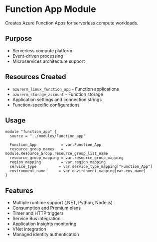 # Function App Module

Creates Azure Function Apps for serverless compute workloads.

## Purpose
- Serverless compute platform
- Event-driven processing
- Microservices architecture support

## Resources Created
- `azurerm_linux_function_app` - Function applications
- `azurerm_storage_account` - Function storage
- Application settings and connection strings
- Function-specific configurations

## Usage
```hcl
module "function_app" {
  source = "../modules/Function_app"
  
  Function_App           = var.Function_App
  resource_group_names   = module.Resource_Group.resource_group_list_name
  resource_group_mapping = var.resource_group_mapping
  region_mapping         = var.region_mapping
  service_type          = var.service_type_mapping["Function_App"]
  environment_name      = var.environment_mapping[var.env_name]
}
```

## Features
- Multiple runtime support (.NET, Python, Node.js)
- Consumption and Premium plans
- Timer and HTTP triggers
- Service Bus integration
- Application Insights monitoring
- VNet integration
- Managed identity authentication
